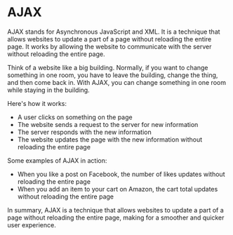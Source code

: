 # AJAX

AJAX stands for Asynchronous JavaScript and XML. It is a technique that allows websites to update a part of a page without reloading the entire page. It works by allowing the website to communicate with the server without reloading the entire page.

Think of a website like a big building. Normally, if you want to change something in one room, you have to leave the building, change the thing, and then come back in. With AJAX, you can change something in one room while staying in the building.

Here's how it works:
- A user clicks on something on the page
- The website sends a request to the server for new information
- The server responds with the new information
- The website updates the page with the new information without reloading the entire page

Some examples of AJAX in action:
- When you like a post on Facebook, the number of likes updates without reloading the entire page
- When you add an item to your cart on Amazon, the cart total updates without reloading the entire page

In summary, AJAX is a technique that allows websites to update a part of a page without reloading the entire page, making for a smoother and quicker user experience.

